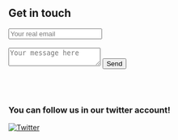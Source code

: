 ## Get in touch

<div>
    <form action="https://formspree.io/f/xoqbzdal" method="POST">
        <input type="hidden" name="_subject" value="Contact request from personal website" />
        <input type="email" name="_replyto" placeholder="Your real email" required>
        <br/><br/>
        <textarea name="message" placeholder="Your message here" required></textarea>
        <button type="submit">Send</button>
    </form>
</div>

<br/>
<br/>

<h3> You can follow us in our twitter account!</h3>

[<img src="https://nott-gaming.github.io/assets/images/icon/twitter.svg" alt="Twitter">](https://twitter.com/thenottgaming)